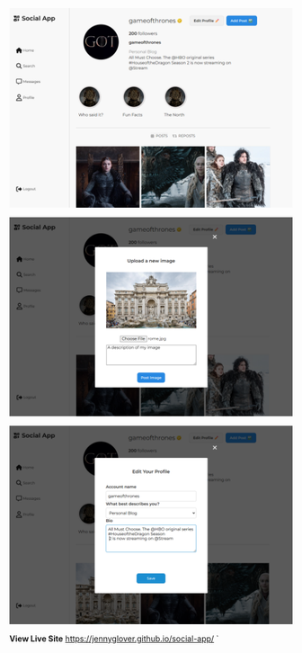 
![Project screenshot](src/images/Socialappimg.png)

![Project screenshot](src/images/Socialappimg2.png)

![Project screenshot](src/images/socialapp3.png)


**View Live Site**
https://jennyglover.github.io/social-app/
`

